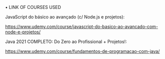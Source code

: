 • LINK OF COURSES USED


JavaScript do básico ao avançado (c/ Node.js e projetos):

https://www.udemy.com/course/javascript-do-basico-ao-avancado-com-node-e-projetos/


Java 2021 COMPLETO: Do Zero ao Profissional + Projetos!:

https://www.udemy.com/course/fundamentos-de-programacao-com-java/
